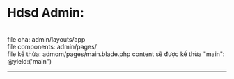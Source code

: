 <h1>Hdsd Admin: </h1>
<br>
file cha: admin/layouts/app
<br>
file components: admin/pages/
<br>
file kế thừa: admom/pages/main.blade.php content sẽ được kế thừa "main": @yield:('main")
<hr>
